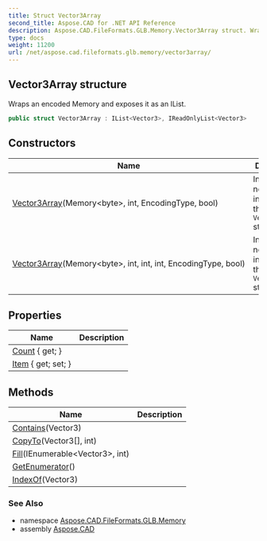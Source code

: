 ```yaml
---
title: Struct Vector3Array
second_title: Aspose.CAD for .NET API Reference
description: Aspose.CAD.FileFormats.GLB.Memory.Vector3Array struct. Wraps an encoded Memory and exposes it as an IList
type: docs
weight: 11200
url: /net/aspose.cad.fileformats.glb.memory/vector3array/
---
```

## Vector3Array structure

Wraps an encoded Memory and exposes it as an IList.

```csharp
public struct Vector3Array : IList<Vector3>, IReadOnlyList<Vector3>
```

## Constructors

| Name | Description |
| --- | --- |
| [Vector3Array](vector3array/#constructor)(Memory&lt;byte&gt;, int, EncodingType, bool) | Initializes a new instance of the `Vector3Array` struct. |
| [Vector3Array](vector3array/#constructor_1)(Memory&lt;byte&gt;, int, int, int, EncodingType, bool) | Initializes a new instance of the `Vector3Array` struct. |

## Properties

| Name | Description |
| --- | --- |
| [Count](../../aspose.cad.fileformats.glb.memory/vector3array/count/) { get; } |  |
| [Item](../../aspose.cad.fileformats.glb.memory/vector3array/item/) { get; set; } |  |

## Methods

| Name | Description |
| --- | --- |
| [Contains](../../aspose.cad.fileformats.glb.memory/vector3array/contains/)(Vector3) |  |
| [CopyTo](../../aspose.cad.fileformats.glb.memory/vector3array/copyto/)(Vector3[], int) |  |
| [Fill](../../aspose.cad.fileformats.glb.memory/vector3array/fill/)(IEnumerable&lt;Vector3&gt;, int) |  |
| [GetEnumerator](../../aspose.cad.fileformats.glb.memory/vector3array/getenumerator/)() |  |
| [IndexOf](../../aspose.cad.fileformats.glb.memory/vector3array/indexof/)(Vector3) |  |

### See Also

* namespace [Aspose.CAD.FileFormats.GLB.Memory](../../aspose.cad.fileformats.glb.memory/)
* assembly [Aspose.CAD](../../)


